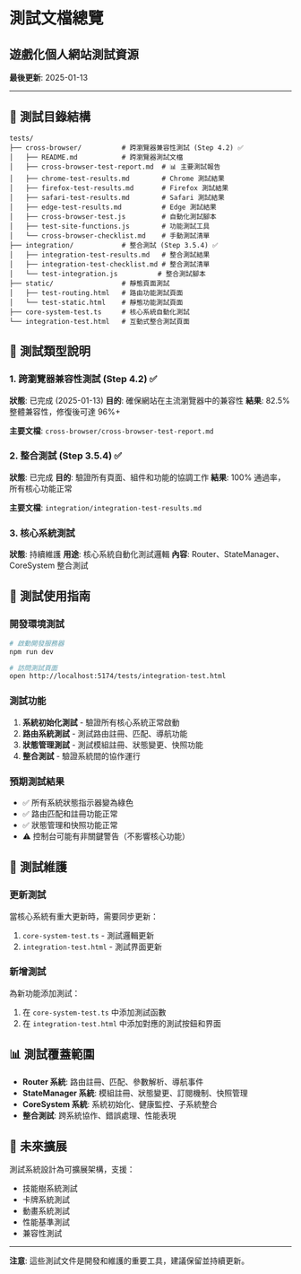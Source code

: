 # 測試文檔總覽
## 遊戲化個人網站測試資源

**最後更新**: 2025-01-13

---

## 📁 測試目錄結構

```
tests/
├── cross-browser/          # 跨瀏覽器兼容性測試 (Step 4.2) ✅
│   ├── README.md           # 跨瀏覽器測試文檔
│   ├── cross-browser-test-report.md  # 📊 主要測試報告
│   ├── chrome-test-results.md        # Chrome 測試結果
│   ├── firefox-test-results.md       # Firefox 測試結果
│   ├── safari-test-results.md        # Safari 測試結果
│   ├── edge-test-results.md          # Edge 測試結果
│   ├── cross-browser-test.js         # 自動化測試腳本
│   ├── test-site-functions.js        # 功能測試工具
│   └── cross-browser-checklist.md    # 手動測試清單
├── integration/            # 整合測試 (Step 3.5.4) ✅
│   ├── integration-test-results.md   # 整合測試結果
│   ├── integration-test-checklist.md # 整合測試清單
│   └── test-integration.js          # 整合測試腳本
├── static/                 # 靜態頁面測試
│   ├── test-routing.html   # 路由功能測試頁面
│   └── test-static.html    # 靜態功能測試頁面
├── core-system-test.ts     # 核心系統自動化測試
└── integration-test.html   # 互動式整合測試頁面
```

## 🎯 測試類型說明

### 1. 跨瀏覽器兼容性測試 (Step 4.2) ✅
**狀態**: 已完成 (2025-01-13)
**目的**: 確保網站在主流瀏覽器中的兼容性
**結果**: 82.5% 整體兼容性，修復後可達 96%+

**主要文檔**: `cross-browser/cross-browser-test-report.md`

### 2. 整合測試 (Step 3.5.4) ✅
**狀態**: 已完成
**目的**: 驗證所有頁面、組件和功能的協調工作
**結果**: 100% 通過率，所有核心功能正常

**主要文檔**: `integration/integration-test-results.md`

### 3. 核心系統測試
**狀態**: 持續維護
**用途**: 核心系統自動化測試邏輯
**內容**: Router、StateManager、CoreSystem 整合測試

## 🧪 測試使用指南

### 開發環境測試
```bash
# 啟動開發服務器
npm run dev

# 訪問測試頁面
open http://localhost:5174/tests/integration-test.html
```

### 測試功能
1. **系統初始化測試** - 驗證所有核心系統正常啟動
2. **路由系統測試** - 測試路由註冊、匹配、導航功能
3. **狀態管理測試** - 測試模組註冊、狀態變更、快照功能
4. **整合測試** - 驗證系統間的協作運行

### 預期測試結果
- ✅ 所有系統狀態指示器變為綠色
- ✅ 路由匹配和註冊功能正常
- ✅ 狀態管理和快照功能正常
- ⚠️ 控制台可能有非關鍵警告（不影響核心功能）

## 🔧 測試維護

### 更新測試
當核心系統有重大更新時，需要同步更新：
1. `core-system-test.ts` - 測試邏輯更新
2. `integration-test.html` - 測試界面更新

### 新增測試
為新功能添加測試：
1. 在 `core-system-test.ts` 中添加測試函數
2. 在 `integration-test.html` 中添加對應的測試按鈕和界面

## 📊 測試覆蓋範圍

- **Router 系統**: 路由註冊、匹配、參數解析、導航事件
- **StateManager 系統**: 模組註冊、狀態變更、訂閱機制、快照管理
- **CoreSystem 系統**: 系統初始化、健康監控、子系統整合
- **整合測試**: 跨系統協作、錯誤處理、性能表現

## 🎯 未來擴展

測試系統設計為可擴展架構，支援：
- 技能樹系統測試
- 卡牌系統測試
- 動畫系統測試
- 性能基準測試
- 兼容性測試

---

**注意**: 這些測試文件是開發和維護的重要工具，建議保留並持續更新。